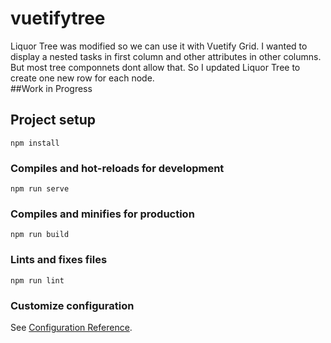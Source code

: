 # vuetifytree

Liquor Tree was modified so we can use it with Vuetify Grid. I wanted to display a nested tasks in first column and other attributes in other columns. But most tree componnets dont allow that. So I updated Liquor Tree to create one new row for each node.
<br>
##Work in Progress

## Project setup
```
npm install
```

### Compiles and hot-reloads for development
```
npm run serve
```

### Compiles and minifies for production
```
npm run build
```

### Lints and fixes files
```
npm run lint
```

### Customize configuration
See [Configuration Reference](https://cli.vuejs.org/config/).
